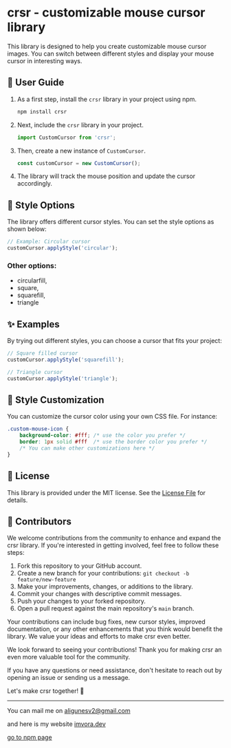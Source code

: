# crsr - customizable mouse cursor library

This library is designed to help you create customizable mouse cursor images. You can switch between different styles and display your mouse cursor in interesting ways.

## 📖 User Guide

1. As a first step, install the `crsr` library in your project using npm.

    ```bash
    npm install crsr
    ```

2. Next, include the `crsr` library in your project.

    ```javascript
    import CustomCursor from 'crsr';
    ```

3. Then, create a new instance of `CustomCursor`.

    ```javascript
    const customCursor = new CustomCursor();
    ```

4. The library will track the mouse position and update the cursor accordingly.

## 🎨 Style Options

The library offers different cursor styles. You can set the style options as shown below:

```javascript
// Example: Circular cursor
customCursor.applyStyle('circular');
```
### Other options:
- circularfill,
- square,
- squarefill,
- triangle

## ✨ Examples
By trying out different styles, you can choose a cursor that fits your project:

```javascript
// Square filled cursor
customCursor.applyStyle('squarefill');

// Triangle cursor
customCursor.applyStyle('triangle');
```

## 🎨 Style Customization
You can customize the cursor color using your own CSS file. For instance:

```css
.custom-mouse-icon {
    background-color: #fff; /* use the color you prefer */
    border: 1px solid #fff  /* use the border color you prefer */
    /* You can make other customizations here */
}
```

## 📄 License
This library is provided under the MIT license. See the [License File](https://github.com/aligunesv/crsr/blob/main/LICENSE) for details.

## 👥 Contributors

We welcome contributions from the community to enhance and expand the crsr library. If you're interested in getting involved, feel free to follow these steps:

1. Fork this repository to your GitHub account.
2. Create a new branch for your contributions: `git checkout -b feature/new-feature`
3. Make your improvements, changes, or additions to the library.
4. Commit your changes with descriptive commit messages.
5. Push your changes to your forked repository.
6. Open a pull request against the main repository's `main` branch.

Your contributions can include bug fixes, new cursor styles, improved documentation, or any other enhancements that you think would benefit the library. We value your ideas and efforts to make crsr even better.

We look forward to seeing your contributions! Thank you for making crsr an even more valuable tool for the community.

If you have any questions or need assistance, don't hesitate to reach out by opening an issue or sending us a message.

Let's make crsr together! 🚀

---

You can mail me on <a href="mailto:aligunesv2@gmail.com">aligunesv2@gmail.com</a>

and here is my website [imvora.dev](https://www.imvora.dev)

[go to npm page](https://www.npmjs.com/package/crsr)

